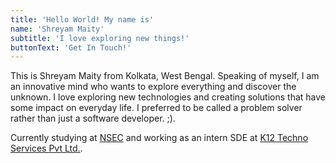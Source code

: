 ```yaml
---
title: 'Hello World! My name is'
name: 'Shreyam Maity'
subtitle: 'I love exploring new things!'
buttonText: 'Get In Touch!'
---
```


This is Shreyam Maity from Kolkata, West Bengal. Speaking of myself, I am an innovative mind who wants to explore everything and discover the unknown. I love exploring new technologies and creating solutions that have some impact on everyday life. I preferred to be called a problem solver rather than just a software developer. ;).

Currently studying at [NSEC](https://nsec.ac.in) and working as an intern SDE at [K12 Techno Services Pvt Ltd.](https://k12technoservices.com/).
